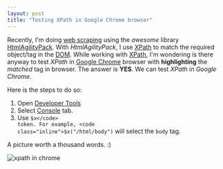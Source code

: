 ```yaml
---
layout: post
title: "Testing XPath in Google Chrome browser"
---
```


Recently, I'm doing [web scraping][scraping] using the _awesome_ library [HtmlAgilityPack][]. With _HtmlAgilityPack_, I use [XPath][] to match the required object/tag in the [DOM][]. While working with [XPath][], I'm wondering is there anyway to test _XPath_ in [Google Chrome][chrome] browser with **highlighting** the _matched_ tag in browser. The answer is **YES**. We can test _XPath_ in _Google Chrome_.

Here is the steps to do so:

1. Open [Developer Tools][devtools]
2. Select [Console][console] tab.
3. Use <code class="inline">$x</code> token. For example, <code class="inline">$x("/html/body")</code> will select the <code class="inline">body</code> tag.

A picture worth a thousand words. :)

![xpath in chrome](//i.imgur.com/dSrrv.png)

[scraping]: //en.wikipedia.org/wiki/Web_scraping
[htmlagilitypack]: //htmlagilitypack.codeplex.com
[xpath]: //en.wikipedia.org/wiki/XPath
[dom]: //en.wikipedia.org/wiki/Document_Object_Model
[chrome]: //www.google.com.sg/chrome/
[devtools]: //code.google.com/chrome/devtools/docs/overview.html
[console]: //code.google.com/chrome/devtools/docs/console.html
